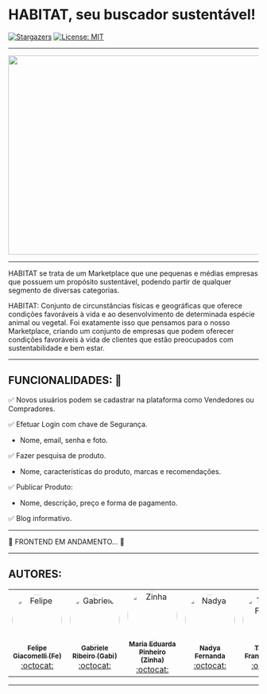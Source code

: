 # HABITAT, seu buscador sustentável!

[![Stargazers][stars-shield]][stars-url]
[![License: MIT](https://img.shields.io/badge/License-MIT-green.svg)](https://opensource.org/licenses/MIT)

----------------------------------------------------------------------------------------------------------------------------------------------

<p align="center">
  <img width="800" height="400" src="https://i.imgur.com/l9kQZGv.png">
</p>

----------------------------------------------------------------------------------------------------------------------------------------------

HABITAT se trata de um Marketplace que une pequenas e médias empresas que possuem um propósito sustentável, podendo partir de qualquer segmento de diversas categorias. 

HABITAT: Conjunto de circunstâncias físicas e geográficas que oferece condições favoráveis à vida e ao desenvolvimento de determinada espécie animal ou vegetal.
Foi exatamente isso que pensamos para o nosso Marketplace, criando um conjunto de empresas que podem oferecer condições favoráveis à vida de clientes que estão preocupados com sustentabilidade e bem estar.  

----------------------------------------------------------------------------------------------------------------------------------------------

## FUNCIONALIDADES:  :wrench:

:white_check_mark: Novos usuários podem se cadastrar na plataforma como Vendedores ou Compradores.

:white_check_mark: Efetuar Login com chave de Segurança.

   - Nome, email, senha e foto.

:white_check_mark: Fazer pesquisa de produto.

   - Nome, características do produto, marcas e recomendações.

:white_check_mark: Publicar Produto:

  - Nome, descrição, preço e forma de pagamento.

:white_check_mark: Blog informativo.

  
    
----------------------------------------------------------------------------------------------------------------------------------------------

:leaves: FRONTEND EM ANDAMENTO... :leaves:

----------------------------------------------------------------------------------------------------------------------------------------------
## AUTORES:

<table>

 <td align="center"><a href="https://www.linkedin.com/in/felipe-giacomelli-997a8b19b/"><img style="border-radius: 50%;" src="https://avatars.githubusercontent.com/u/69607844?v=4" width="100px;" alt="Felipe"/><br /><sub><b>Felipe Giacomelli (Fe)</b></sub></a><br /><a href="https://github.com/fegiacomelli" title="Desenvolvedor FullStack Java Jr.">:octocat:</a></td> 
   
 <td align="center"><a href="https://www.linkedin.com/in/gabriele-ribeiro-7b739a166/"><img style="border-radius: 50%;" src="https://avatars.githubusercontent.com/u/85172727?v=4" width="100px;" alt="Gabriele"/><br /><sub><b>Gabriele Ribeiro (Gabi)</b></sub></a><br /><a href="https://github.com/Gabriele-Ribeiro" title="Desenvolvedor FullStack Java Jr.">:octocat:</a></td> 
   
 <td align="center"><a href="https://www.linkedin.com/in/maria-eduarda-pinheiro-feitosa-652220186/"><img style="border-radius: 50%;" src="https://avatars.githubusercontent.com/u/85180010?v=4" width="100px;" alt="Zinha"/><br /><sub><b>Maria Eduarda Pinheiro (Zinha)</b></sub></a><br /><a href="https://github.com/devzinha" title="Desenvolvedor FullStack Java Jr.">:octocat:</a></td> 
   
 <td align="center"><a href="https://www.linkedin.com/in/nadya-fernanda-da-silva-3576441b3/"><img style="border-radius: 50%;" src="https://avatars.githubusercontent.com/u/84246183?v=4" width="100px;" alt="Nadya"/><br /><sub><b>Nadya Fernanda</b></sub></a><br /><a href="https://github.com/nadyafsilva" title="Desenvolvedor FullStack Java Jr.">:octocat:</a></td> 
   
 <td align="center"><a href="https://www.linkedin.com/in/thomazfranca01/"><img style="border-radius: 50%;" src="https://avatars.githubusercontent.com/u/75401213?v=4" width="100px;" alt="Thomaz França"/><br /><sub><b>Thomaz França(Thom)</b></sub></a><br /><a href="https://github.com/thomazfranca" title="Desenvolvedor FullStack Java Jr.">:octocat:</a></td> 

  </table>

[stars-shield]:  https://img.shields.io/github/stars/Gabriele-Ribeiro/HABITAT?style=social
[stars-url]: https://github.com/Gabriele-Ribeiro/HABITAT/stargazers

----------------------------------------------------------------------------------------------------------------------------------------------
